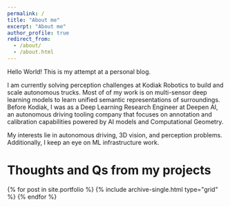 ```yaml
---
permalink: /
title: "About me"
excerpt: "About me"
author_profile: true
redirect_from: 
  - /about/
  - /about.html
---
```


Hello World! This is my attempt at a personal blog. 

I am currently solving perception challenges at Kodiak Robotics to build and scale autonomous trucks. Most of of my work is on multi-sensor deep learning models to learn unified semantic representations of surroundings. Before Kodiak, I was as a Deep Learning Research Engineer at Deepen AI, an autonomous driving tooling company that focuses on annotation and calibration capabilities powered by AI models and Computational Geometry.

My interests lie in autonomous driving, 3D vision, and perception problems. Additionally, I keep an eye on ML infrastructure work.

Thoughts and Qs from my projects
=====
{% for post in site.portfolio %}
  {% include archive-single.html type="grid" %}
{% endfor %}
